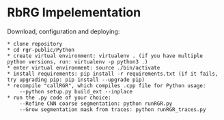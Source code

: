 # RbRG Impelementation
Download, configuration and deploying:

    * clone repository
    * cd rgr-public/Python
    * create virtual environment: virtualenv . (if you have multiple python versions, run: virtualenv -p python3 .)
    * enter virtual environment: source ./bin/activate
    * install requirements: pip install -r requirements.txt (if it fails, try upgrading pip: pip install --upgrade pip)
    * recompile "callRGR", which compiles .cpp file for Python usage:
        --python setup.py build_ext --inplace
    * run the .py code of your choice:
        --Refine CNN coarse segmentation: python runRGR.py
        --Grow segmentation mask from traces: python runRGR_traces.py
